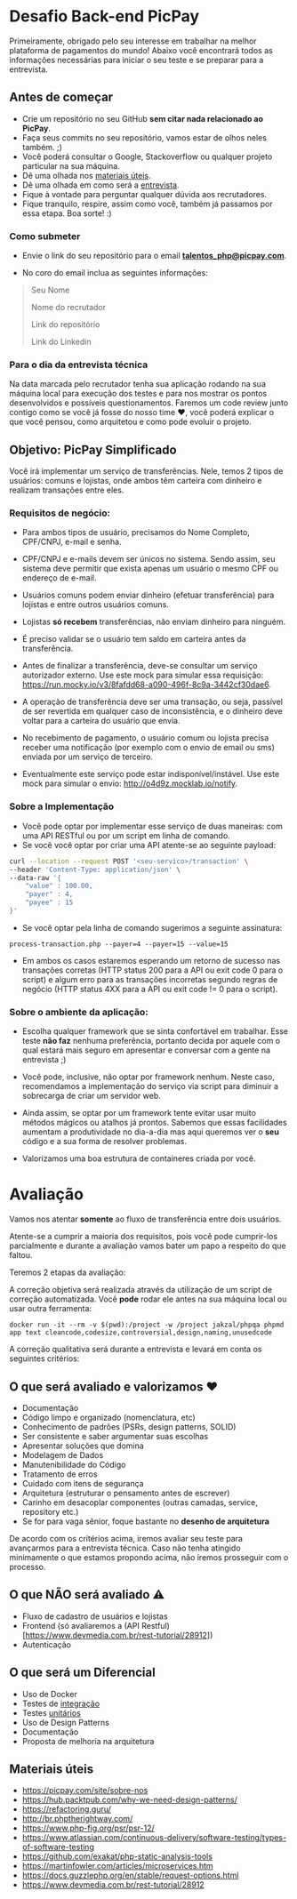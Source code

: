 # Desafio Back-end PicPay

Primeiramente, obrigado pelo seu interesse em trabalhar na melhor plataforma de pagamentos do mundo!
Abaixo você encontrará todos as informações necessárias para iniciar o seu teste e se preparar para a entrevista.

## Antes de começar

- Crie um repositório no seu GitHub **sem citar nada relacionado ao PicPay**.
- Faça seus commits no seu repositório, vamos estar de olhos neles também. ;)
- Você poderá consultar o Google, Stackoverflow ou qualquer projeto particular na sua máquina.
- Dê uma olhada nos [materiais úteis](#materiais-úteis).
- Dê uma olhada em como será a [entrevista](#para-o-dia-da-entrevista-técnica).
- Fique à vontade para perguntar qualquer dúvida aos recrutadores.
- Fique tranquilo, respire, assim como você, também já passamos por essa etapa. Boa sorte! :)

### Como submeter
- Envie o link do seu repositório para o email **talentos_php@picpay.com**.

- No coro do email inclua as seguintes informações:

>Seu Nome
>
>Nome do recrutador
>
>Link do repositório
>
>Link do Linkedin

### Para o dia da entrevista técnica
Na data marcada pelo recrutador tenha sua aplicação rodando na sua máquina local para execução dos testes e para nos mostrar os pontos desenvolvidos e possíveis questionamentos.
Faremos um code review junto contigo como se você já fosse do nosso time :heart:, você poderá explicar o que você pensou, como arquitetou e como pode evoluir o projeto.

## Objetivo: PicPay Simplificado

Você irá implementar um serviço de transferências. Nele, temos 2 tipos de usuários: comuns e lojistas, onde ambos têm carteira com dinheiro e realizam transações entre eles.

### Requisitos de negócio:

- Para ambos tipos de usuário, precisamos do Nome Completo, CPF/CNPJ, e-mail e senha.

- CPF/CNPJ e e-mails devem ser únicos no sistema. Sendo assim, seu sistema deve permitir que exista apenas um usuário o mesmo CPF ou endereço de e-mail.

- Usuários comuns podem enviar dinheiro (efetuar transferência) para lojistas e entre outros usuários comuns.

- Lojistas **só recebem** transferências, não enviam dinheiro para ninguém.

- É preciso validar se o usuário tem saldo em carteira antes da transferência.

- Antes de finalizar a transferência, deve-se consultar um serviço autorizador externo. Use este mock para simular essa requisição: https://run.mocky.io/v3/8fafdd68-a090-496f-8c9a-3442cf30dae6.

- A operação de transferência deve ser uma transação, ou seja, passível de ser revertida em qualquer caso de inconsistência, e o dinheiro deve voltar para a carteira do usuário que envia. 

- No recebimento de pagamento, o usuário comum ou lojista precisa receber uma notificação (por exemplo com o envio de email ou sms) enviada por um serviço de terceiro.

- Eventualmente este serviço pode estar indisponível/instável. Use este mock para simular o envio: http://o4d9z.mocklab.io/notify.

### Sobre a Implementação

- Você pode optar por implementar esse serviço de duas maneiras: com uma API RESTful ou por um script em linha de comando.
- Se você você optar por criar uma API atente-se ao seguinte payload:

```sh
curl --location --request POST '<seu-servico>/transaction' \
--header 'Content-Type: application/json' \
--data-raw '{
    "value" : 100.00,
    "payer" : 4,
    "payee" : 15
}'
```

- Se você optar pela linha de comando sugerimos a seguinte assinatura:

```
process-transaction.php --payer=4 --payer=15 --value=15
```

- Em ambos os casos estaremos esperando um retorno de sucesso nas transações corretas (HTTP status 200 para a API ou exit code 0 para o script) e algum erro para as transações incorretas segundo regras de negócio (HTTP status 4XX para a API ou exit code != 0 para o script).

### Sobre o ambiente da aplicação:

- Escolha qualquer framework que se sinta confortável em trabalhar. Esse teste **não faz** nenhuma preferência, portanto decida por aquele com o qual estará mais seguro em apresentar e conversar com a gente na entrevista ;)

- Você pode, inclusive, não optar por framework nenhum. Neste caso, recomendamos a implementação do serviço via script para diminuir a sobrecarga de criar um servidor web.

- Ainda assim, se optar por um framework tente evitar usar muito métodos mágicos ou atalhos já prontos. Sabemos que essas facilidades aumentam a produtividade no dia-a-dia mas aqui queremos ver o **seu** código e a sua forma de resolver problemas.

- Valorizamos uma boa estrutura de containeres criada por você.

# Avaliação

Vamos nos atentar **somente** ao fluxo de transferência entre dois usuários.

Atente-se a cumprir a maioria dos requisitos, pois você pode cumprir-los parcialmente e durante a avaliação vamos bater um papo a respeito do que faltou.

Teremos 2 etapas da avaliação:

A correção objetiva será realizada através da utilização de um script de correção automatizada. Você **pode** rodar ele antes na sua máquina local ou usar outra ferramenta:

```
docker run -it --rm -v $(pwd):/project -w /project jakzal/phpqa phpmd app text cleancode,codesize,controversial,design,naming,unusedcode
```    

A correção qualitativa será durante a entrevista e levará em conta os seguintes critérios:

## O que será avaliado e valorizamos :heart:
- Documentação
- Código limpo e organizado (nomenclatura, etc)
- Conhecimento de padrões (PSRs, design patterns, SOLID)
- Ser consistente e saber argumentar suas escolhas
- Apresentar soluções que domina
- Modelagem de Dados
- Manutenibilidade do Código
- Tratamento de erros
- Cuidado com itens de segurança
- Arquitetura (estruturar o pensamento antes de escrever)
- Carinho em desacoplar componentes (outras camadas, service, repository etc.)
- Se for para vaga sênior, foque bastante no **desenho de arquitetura**

De acordo com os critérios acima, iremos avaliar seu teste para avançarmos para a entrevista técnica.
Caso não tenha atingido minimamente o que estamos propondo acima, não iremos prosseguir com o processo.

## O que NÃO será avaliado :warning:
- Fluxo de cadastro de usuários e lojistas
- Frontend (só avaliaremos a (API Restful)[https://www.devmedia.com.br/rest-tutorial/28912])
- Autenticação

## O que será um Diferencial
- Uso de Docker
- Testes de [integração](https://www.atlassian.com/continuous-delivery/software-testing/types-of-software-testing)
- Testes [unitários](https://www.atlassian.com/continuous-delivery/software-testing/types-of-software-testing)
- Uso de Design Patterns
- Documentação
- Proposta de melhoria na arquitetura

## Materiais úteis
- https://picpay.com/site/sobre-nos
- https://hub.packtpub.com/why-we-need-design-patterns/
- https://refactoring.guru/
- http://br.phptherightway.com/
- https://www.php-fig.org/psr/psr-12/
- https://www.atlassian.com/continuous-delivery/software-testing/types-of-software-testing
- https://github.com/exakat/php-static-analysis-tools
- https://martinfowler.com/articles/microservices.htm
- https://docs.guzzlephp.org/en/stable/request-options.html
- https://www.devmedia.com.br/rest-tutorial/28912
